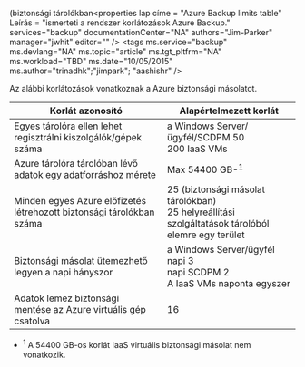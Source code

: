  (biztonsági tárolókban<properties
   lap címe = "Azure Backup limits table"
   Leírás = "ismerteti a rendszer korlátozások Azure Backup."
   services="backup"
   documentationCenter="NA"
   authors="Jim-Parker"
   manager="jwhit"
   editor="" />
<tags
   ms.service="backup"
   ms.devlang="NA"
   ms.topic="article"
   ms.tgt_pltfrm="NA"
   ms.workload="TBD"
   ms.date="10/05/2015"
   ms.author="trinadhk";"jimpark"; "aashishr" />


Az alábbi korlátozások vonatkoznak a Azure biztonsági másolatot.

| Korlát azonosító | Alapértelmezett korlát |
|---|---|
|Egyes tárolóra ellen lehet regisztrálni kiszolgálók/gépek száma|a Windows Server/ügyfél/SCDPM 50 <br/> 200 IaaS VMs|
|Azure tárolóra tárolóban lévő adatok egy adatforráshoz mérete|Max 54400 GB-<sup>1</sup>|
|Minden egyes Azure előfizetés létrehozott biztonsági tárolókban száma|25 (biztonsági másolat tárolókban) <br/> 25 helyreállítási szolgáltatások tárolóból elemre egy terület|
|Biztonsági másolat ütemezhető legyen a napi hányszor|a Windows Server/ügyfél napi 3 <br/> napi SCDPM 2 <br/> A IaaS VMs naponta egyszer|
|Adatok lemez biztonsági mentése az Azure virtuális gép csatolva|16|

- <sup>1</sup> A 54400 GB-os korlát IaaS virtuális biztonsági másolat nem vonatkozik.

